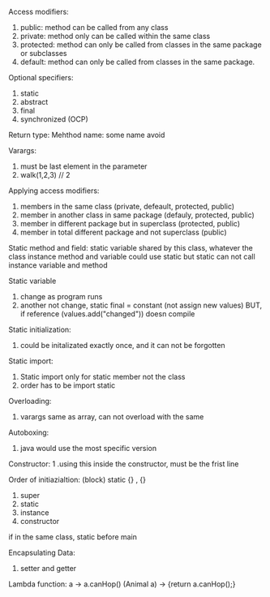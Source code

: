 Access modifiers:
1. public: method can be called from any class
2. private: method only can be called within the same class
3. protected: method can only be called from classes in the same package or subclasses
4. default: method can only be called from classes in the same package. 

Optional specifiers:
1. static
2. abstract
3. final
4. synchronized (OCP)

Return type: 
Mehthod name: some name avoid

Varargs:
1. must be last element in the parameter
2. walk(1,2,3) // 2

Applying access modifiers:
1. members in the same class (private, defeault, protected, public)
2. member in another class in same package (defauly, protected, public)
3. member in different package but in superclass (protected, public)
4. member in total different package and not superclass (public)

Static method and field:
static variable shared by this class, whatever the class
instance method and variable could use static
but static can not call instance variable and method

Static variable
1. change as program runs
2. another not change, static final = constant (not assign new values)
   BUT, if reference (values.add("changed")) doesn compile

Static initialization:
1. could be initalizated exactly once, and it can not be forgotten

Static import:
1. Static import only for static member not the class
2. order has to be import static

Overloading:
1. varargs same as array, can not overload with the same 

Autoboxing:
1. java would use the most specific version

Constructor:
1 .using this inside the constructor, must be the frist line

Order of initiazialtion:  (block)  static {}  , {}
1. super
2. static
3. instance
4. constructor

if in the same class, static before main

Encapsulating Data:
1. setter and getter

Lambda function:
a -> a.canHop()
(Animal a) -> {return a.canHop();}




